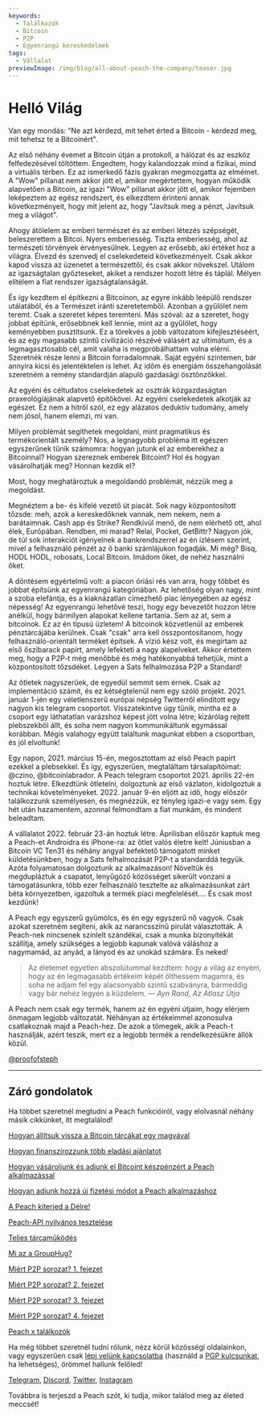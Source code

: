 ```yaml
---
keywords:
  - Találkozók
  - Bitcoin
  - P2P
  - Egyenrangú kereskedelmek
tags:
  - Vállalat
previewImage: /img/blog/all-about-peach-the-company/teaser.jpg
---
```


# Helló Világ

Van egy mondás: "Ne azt kérdezd, mit tehet érted a Bitcoin - kérdezd meg, mit tehetsz te a Bitcoinért".

Az első néhány évemet a Bitcoin útján a protokoll, a hálózat és az eszköz felfedezésével töltöttem. Engedtem, hogy kalandozzak mind a fizikai, mind a virtuális térben. Ez az ismerkedő fázis gyakran megmozgatta az elmémet. A "Wow" pillanat nem akkor jött el, amikor megértettem, hogyan működik alapvetően a Bitcoin, az igazi "Wow" pillanat akkor jött el, amikor fejemben leképeztem az egész rendszert, és elkezdtem érinteni annak következményeit, hogy mit jelent az, hogy "Javítsuk meg a pénzt, Javítsuk meg a világot".

Ahogy átölelem az emberi természet és az emberi létezés szépségét, beleszerettem a Bitcoi. Nyers emberiesség. Tiszta emberiesség, ahol az természeti törvények érvényesülnek. Legyen az erősebb, aki értéket hoz a világra. Élvezd és szenvedj el cselekedeteid következményeit. Csak akkor kapod vissza az üzenetet a természettől, és csak akkor növekszel. Utálom az igazságtalan győzteseket, akiket a rendszer hozott létre és táplál. Mélyen elítélem a fiat rendszer igazságtalanságát.

És így kezdtem el építkezni a Bitcoinon, az egyre inkább leépülő rendszer utálatából, és a Természet iránti szeretetemből. Azonban a gyűlölet nem teremt. Csak a szeretet képes teremteni. Más szóval: az a szeretet, hogy jobbat építünk, erősebbnek kell lennie, mint az a gyűlölet, hogy keményebben pusztítsunk. Ez a törekvés a jobb változatom kifejlesztéséért, és az egy magasabb szintű civilizáció részévé válásért az ultimátum, és a legmagasztosabb cél, amit valaha is megpróbálhattam volna elérni. Szeretnék része lenni a Bitcoin forradalomnak. Saját egyéni szintemen, bár annyira kicsi és jelentéktelen is lehet. Az időm és energiám összehangolását szeretném a remény standardján alapuló gazdasági ösztönzőkkel.

Az egyéni és céltudatos cselekedetek az osztrák közgazdaságtan praxeológiájának alapvető építőkövei. Az egyéni cselekedetek alkotják az egészet. Ez nem a hitről szól, ez egy alázatos deduktív tudomány, amely nem jósol, hanem elemzi, mi van.

Milyen problémát segíthetek megoldani, mint pragmatikus és termékorientált személy?
Nos, a legnagyobb probléma itt egészen egyszerűnek tűnik számomra:
hogyan jutunk el az emberekhez a Bitcoinnal?
Hogyan szereznek emberek Bitcoint?
Hol és hogyan vásárolhatják meg?
Honnan kezdik el?

Most, hogy meghatároztuk a megoldandó problémát, nézzük meg a megoldást.

Megnéztem a be- és kifelé vezető út piacát. Sok nagy központosított tőzsde: meh, azok a kereskedőknek vannak, nem nekem, nem a barátaimnak. Cash app és Strike? Rendkívül menő, de nem elérhető ott, ahol élek, Európában. Rendben, mi marad? Relai, Pocket, GetBittr? Nagyon jók, de túl sok interakciót igényelnek a bankrendszerrel az én ízlésem szerint, mivel a felhasználó pénzét az ő banki számlájukon fogadják. Mi még? Bisq, HODL HODL, robosats, Local Bitcoin. Imádom őket, de nehéz használni őket.

A döntésem egyértelmű volt: a piacon óriási rés van arra, hogy többet és jobbat építsünk az egyenrangú kategóriában. Az lehetőség olyan nagy, mint a szoba elefántja, és a kiaknázatlan címezhető piac lényegében az egész népesség!
Az egyenrangú lehetővé teszi, hogy egy bevezetőt hozzon létre anélkül, hogy bármilyen alapokat kellene tartania. Sem az at, sem a bitcoinok. Ez az én típusú üzletem! A bitcoinok közvetlenül az emberek pénztárcájába kerülnek. Csak "csak" arra kell összpontosítanom, hogy felhasználó-orientált terméket építsek. A vízió kész volt, és megírtam az első őszibarack papírt, amely lefekteti a nagy alapelveket. Akkor értettem meg, hogy a P2P-t még menőbbé és még hatékonyabbá tehetjük, mint a központosított tőzsdéket. Legyen a Sats felhalmozása P2P a Standard!

Az ötletek nagyszerűek, de egyedül semmit sem érnek. Csak az implementáció számít, és ez kétségtelenül nem egy szóló projekt. 2021. január 1-jén egy véletlenszerű európai népség Twitterről elindított egy nagyon kis telegram csoportot. Visszatekintve úgy tűnik, mintha ez a csoport egy láthatatlan varázshoz képest jött volna létre; kizárólag rejtett plebszekből állt, és soha nem nagyon kommunikáltunk egymással korábban. Mégis valahogy együtt találtunk magunkat ebben a csoportban, és jól elvoltunk!

Egy napon, 2021. március 15-én, megosztottam az első Peach papírt ezekkel a plebsekkel. És így, egyszerűen, megtaláltam társalapítóimat: @czino, @bitcoinlabrador. A Peach telegram csoportot 2021. április 22-én hoztuk létre. Elkezdtünk ötletelni, dolgoztunk az első vázlaton, kidolgoztuk a technikai követelményeket. 2022. január 9-én eljött az idő, hogy először találkozzunk személyesen, és megnézzük, ez tényleg igazi-e vagy sem. Egy hét után hazamentem, azonnal felmondtam a fiat munkám, és mindent beleadtam.

A vállalatot 2022. február 23-án hoztuk létre. Áprilisban először kaptuk meg a Peach-et Androidra és iPhone-ra: az ötlet valós életre kelt! Júniusban a Bitcoin VC Ten31 és néhány angyal befektető támogatott minket küldetésünkben, hogy a Sats felhalmozását P2P-t a standarddá tegyük. Azóta folyamatosan dolgoztunk az alkalmazáson! Növeltük és megdupláztuk a csapatot, lenyűgöző közösséget sikerült vonzani a támogatásunkra, több ezer felhasználó tesztelte az alkalmazásunkat zárt béta környezetben, igazoltuk a termék piaci megfelelését.... És csak most kezdünk!

A Peach egy egyszerű gyümölcs, és én egy egyszerű nő vagyok. Csak azokat szeretném segíteni, akik az narancsszínű pirulát választották. A Peach-nek nincsenek színlelt szándékai, csak a munka bizonyítékát szállítja, amely szükséges a legjobb kapunak valóvá váláshoz a nagymamád, az anyád, a lányod és az unokád számára. És neked!

> Az életemet egyetlen abszolútummal kezdtem: hogy a világ az enyém, hogy az én legmagasabb értékeim képét ölthessem magamra, és soha ne adjam fel egy alacsonyabb szintű szabványra, bármeddig vagy bár nehéz legyen a küzdelem.
> <cite>— Ayn Rand, Az Atlasz Útja</cite>

A Peach nem csak egy termék, hanem az én egyéni útjaim, hogy elérjem önmagam legjobb változatát. Néhányan az értékeimmel azonosulva csatlakoznak majd a Peach-hez. De azok a tömegek, akik a Peach-t használják, azért teszik, mert ez a legjobb termék a rendelkezésükre állók közül.

[@proofofsteph](https://twitter.com/proofofsteph)

---

## Záró gondolatok

Ha többet szeretnél megtudni a Peach funkcióiról, vagy elolvasnál néhány másik cikkünket, itt megtalálod!

[Hogyan állítsuk vissza a Bitcoin tárcákat egy magvával](https://peachbitcoin.com/hu/blog/how-to-restore-peach-wallet/)

[Hogyan finanszírozzunk több eladási ajánlatot](https://peachbitcoin.com/hu/blog/funding-multiple-sell-offers/)

[Hogyan vásároljunk és adjunk el Bitcoint készpénzért a Peach alkalmazással](https://peachbitcoin.com/hu/blog/how-to-buy-and-sell-bitcoin-with-cash-using-peach/)

[Hogyan adjunk hozzá új fizetési módot a Peach alkalmazáshoz](https://peachbitcoin.com/hu/blog/how-to-add-a-payment-method/)

[A Peach kiterjed a Délre!](https://peachbitcoin.com/hu/blog/peach-expands-to-the-global-south/)

[Peach-API nyilvános tesztelése](https://peachbitcoin.com/hu/blog/making-our-peach-api-public/)

[Teljes tárcaműködés](https://peachbitcoin.com/hu/blog/full-wallet-functionality/)

[Mi az a GroupHug?](https://peachbitcoin.com/hu/blog/group-hug/)

[Miért P2P sorozat? 1. fejezet](https://peachbitcoin.com/hu/blog/why-p2p-chapter-1/)

[Miért P2P sorozat? 2. fejezet](https://peachbitcoin.com/hu/blog/why-p2p-chapter-2/)

[Miért P2P sorozat? 3. fejezet](https://peachbitcoin.com/hu/blog/why-p2p-chapter-3-circular-economies/)

[Miért P2P sorozat? 4. fejezet](https://peachbitcoin.com/hu/blog/why-p2p-chapter-4-chains-of-trust/)

[Peach x találkozók](https://peachbitcoin.com/hu/blog/peach-for-meetups/)

Ha még többet szeretnél tudni rólunk, nézz körül közösségi oldalainkon, vagy egyszerűen csak [lépj velünk kapcsolatba](mailto:hello@peachbitcoin.com) (használd a [PGP kulcsunkat](https://keys.openpgp.org/vks/v1/by-fingerprint/48339A19645E2E53488E0E5479E1B270FACD1BD2), ha lehetséges), örömmel hallunk felőled!

[Telegram](https://t.me/peachtopeach), [Discord](https://discord.gg/ypeHz3SW54), [Twitter](https://twitter.com/peachbitcoin), [Instagram](https://instagram.com/peachbitcoin)

Továbbra is terjeszd a Peach szót, ki tudja, mikor találod meg az életed meccsét!
